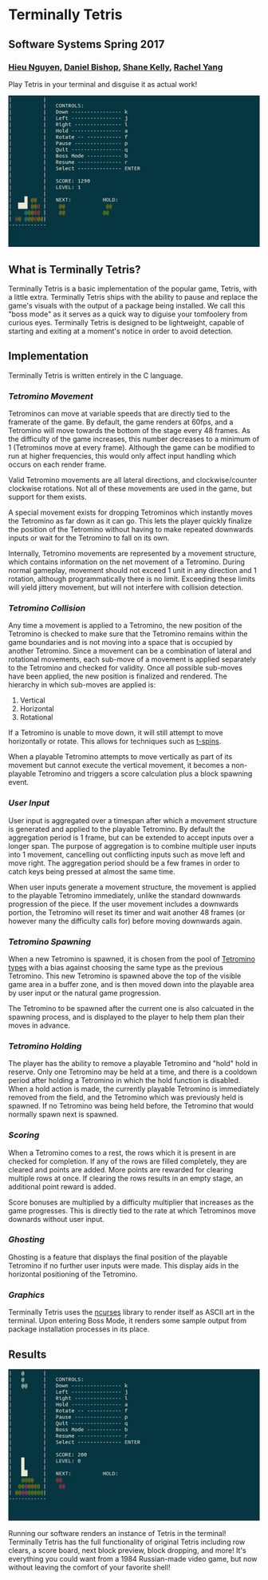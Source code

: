 # Terminally Tetris
## Software Systems Spring 2017
### [Hieu Nguyen](https://github.com/thecardkid), [Daniel Bishop](https://github.com/Daniel6), [Shane Kelly](https://github.com/shanek21), [Rachel Yang](https://github.com/RachelYang02)
Play Tetris in your terminal and disguise it as actual work!

![boss_mode](docs/boss_mode.gif)

## What is Terminally Tetris?
Terminally Tetris is a basic implementation of the popular game, Tetris, with a little extra. Terminally Tetris ships with the ability to pause and replace the game's visuals with the output of a package being installed. We call this "boss mode" as it serves as a quick way to diguise your tomfoolery from curious eyes. Terminally Tetris is designed to be lightweight, capable of starting and exiting at a moment's notice in order to avoid detection.

## Implementation
Terminally Tetris is written entirely in the C language.

### _Tetromino Movement_
Tetrominos can move at variable speeds that are directly tied to the framerate of the game. By default, the game renders at 60fps, and a Tetromino will move towards the bottom of the stage every 48 frames. As the difficulty of the game increases, this number decreases to a minimum of 1 (Tetrominos move at every frame). Although the game can be modified to run at higher frequencies, this would only affect input handling which occurs on each render frame.

Valid Tetromino movements are all lateral directions, and clockwise/counter clockwise rotations. Not all of these movements are used in the game, but support for them exists.

A special movement exists for dropping Tetrominos which instantly moves the Tetromino as far down as it can go. This lets the player quickly finalize the position of the Tetromino without having to make repeated downwards inputs or wait for the Tetromino to fall on its own.

Internally, Tetromino movements are represented by a movement structure, which contains information on the net movement of a Tetromino. During normal gameplay, movement should not exceed 1 unit in any direction and 1 rotation, although programmatically there is no limit. Exceeding these limits will yield jittery movement, but will not interfere with collision detection.

### _Tetromino Collision_
Any time a movement is applied to a Tetromino, the new position of the Tetromino is checked to make sure that the Tetromino remains within the game boundaries and is not moving into a space that is occupied by another Tetromino. Since a movement can be a combination of lateral and rotational movements, each sub-move of a movement is applied separately to the Tetromino and checked for validity. Once all possible sub-moves have been applied, the new position is finalized and rendered. The hierarchy in which sub-moves are applied is:
1. Vertical
2. Horizontal
3. Rotational

If a Tetromino is unable to move down, it will still attempt to move horizontally or rotate. This allows for techniques such as [t-spins](http://tetris.wikia.com/wiki/T-Spin).

When a playable Tetromino attempts to move vertically as part of its movement but cannot execute the vertical movement, it becomes a non-playable Tetromino and triggers a score calculation plus a block spawning event. 

### _User Input_
User input is aggregated over a timespan after which a movement structure is generated and applied to the playable Tetromino. By default the aggregation period is 1 frame, but can be extended to accept inputs over a longer span. The purpose of aggregation is to combine multiple user inputs into 1 movement, cancelling out conflicting inputs such as move left and move right. The aggregation period should be a few frames in order to catch keys being pressed at almost the same time.

When user inputs generate a movement structure, the movement is applied to the playable Tetromino immediately, unlike the standard downwards progression of the piece. If the user movement includes a downwards portion, the Tetromino will reset its timer and wait another 48 frames (or however many the difficulty calls for) before moving downwards again.

### _Tetromino Spawning_
When a new Tetromino is spawned, it is chosen from the pool of [Tetromino types](http://tetris.wikia.com/wiki/Tetromino#The_Basic_Tetrominoes) with a bias against choosing the same type as the previous Tetromino. This new Tetromino is spawned above the top of the visible game area in a buffer zone, and is then moved down into the playable area by user input or the natural game progression.

The Tetromino to be spawned after the current one is also calcuated in the spawning process, and is displayed to the player to help them plan their moves in advance.

### _Tetromino Holding_
The player has the ability to remove a playable Tetromino and "hold" hold in reserve. Only one Tetromino may be held at a time, and there is a cooldown period after holding a Tetromino in which the hold function is disabled. When a hold action is made, the currently playable Tetromino is immediately removed from the field, and the Tetromino which was previously held is spawned. If no Tetromino was being held before, the Tetromino that would normally spawn next is spawned.

### _Scoring_
When a Tetromino comes to a rest, the rows which it is present in are checked for completion. If any of the rows are filled completely, they are cleared and points are added. More points are rewarded for clearing multiple rows at once. If clearing the rows results in an empty stage, an additional point reward is added.

Score bonuses are multiplied by a difficulty multiplier that increases as the game progresses. This is directly tied to the rate at which Tetrominos move downards without user input.

### _Ghosting_
Ghosting is a feature that displays the final position of the playable Tetromino if no further user inputs were made. This display aids in the horizontal positioning of the Tetromino.

### _Graphics_
Terminally Tetris uses the [ncurses](https://en.wikipedia.org/wiki/Ncurses) library to render itself as ASCII art in the terminal. Upon entering Boss Mode, it renders some sample output from package installation processes in its place.

## Results
![gameplay](docs/gameplay.gif)

Running our software renders an instance of Tetris in the terminal! Terminally Tetris has the full functionality of original Tetris including row clears, a score board, next block preview, block dropping, and more! It's everything you could want from a 1984 Russian-made video game, but now without leaving the comfort of your favorite shell!
